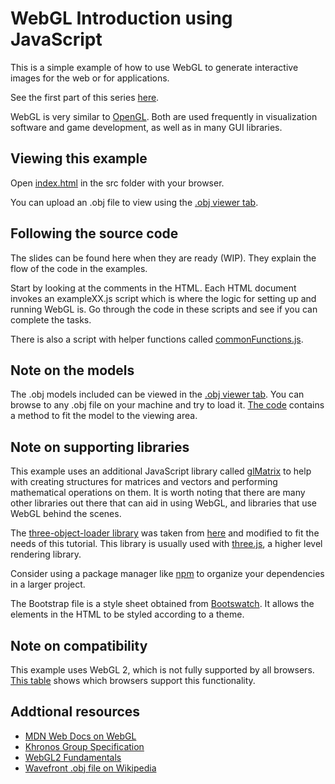 # WebGL Introduction using JavaScript

This is a simple example of how to use WebGL to generate interactive images for the web or for applications.

See the first part of this series [here](https://github.com/awhittle3/WebGL_Intro).

WebGL is very similar to [OpenGL](https://www.opengl.org/documentation/).  Both are used frequently in visualization software and game development, as well as in many GUI libraries.

## Viewing this example

Open [index.html](./html/index.html) in the src folder with your browser.

You can upload an .obj file to view using the [.obj viewer tab](./html/example03.html).

## Following the source code

The slides can be found here when they are ready (WIP).
They explain the flow of the code in the examples.

Start by looking at the comments in the HTML.  Each HTML document invokes an exampleXX.js script which is where the logic for setting up and running WebGL is.
Go through the code in these scripts and see if you can complete the tasks.

There is also a script with helper functions called [commonFunctions.js](commonFunctions.js).

## Note on the models

The .obj models included can be viewed in the [.obj viewer tab](./html/example03.html).
You can browse to any .obj file on your machine and try to load it.
[The code](./examples/example03.js) contains a method to fit the model to the viewing area.

## Note on supporting libraries

This example uses an additional JavaScript library called [glMatrix](http://glmatrix.net/) to help with creating structures for matrices and vectors and performing mathematical operations on them.
It is worth noting that there are many other libraries out there that can aid in using WebGL, and libraries that use WebGL behind the scenes.

The [three-object-loader library](./lib/three-object-loader.js) was taken from [here](https://github.com/sohamkamani/three-object-loader) and modified to fit the needs of this tutorial.
This library is usually used with [three.js](https://www.npmjs.com/package/three), a higher level rendering library.

Consider using a package manager like [npm](https://www.npmjs.com/) to organize your dependencies in a larger project.

The Bootstrap file is a style sheet obtained from [Bootswatch](https://bootswatch.com/). It allows the elements in the HTML to be styled according to a theme.

## Note on compatibility

This example uses WebGL 2, which is not fully supported by all browsers.  [This table](https://developer.mozilla.org/en-US/docs/Web/API/WebGL_API#WebGL_2_2) shows which browsers support this functionality.

## Addtional resources

* [MDN Web Docs on WebGL](https://developer.mozilla.org/en-US/docs/Web/API/WebGL_API)
* [Khronos Group Specification](https://www.khronos.org/webgl/)
* [WebGL2 Fundamentals](https://webgl2fundamentals.org/)
* [Wavefront .obj file on Wikipedia](https://en.wikipedia.org/wiki/Wavefront_.obj_file)